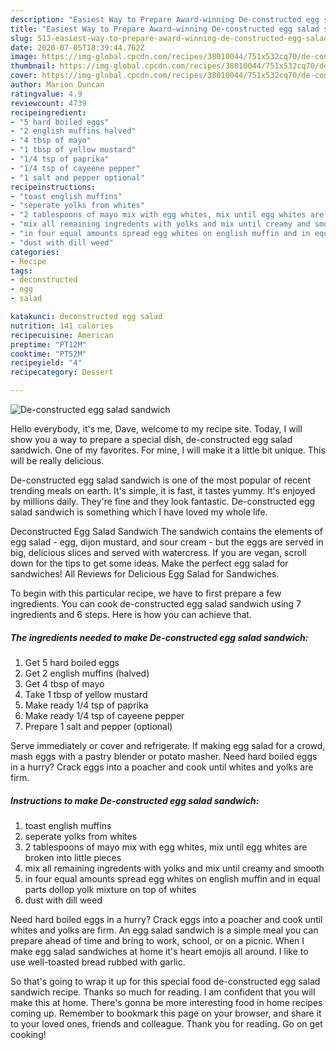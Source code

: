 ```yaml
---
description: "Easiest Way to Prepare Award-winning De-constructed egg salad sandwich"
title: "Easiest Way to Prepare Award-winning De-constructed egg salad sandwich"
slug: 513-easiest-way-to-prepare-award-winning-de-constructed-egg-salad-sandwich
date: 2020-07-05T18:39:44.762Z
image: https://img-global.cpcdn.com/recipes/38010044/751x532cq70/de-constructed-egg-salad-sandwich-recipe-main-photo.jpg
thumbnail: https://img-global.cpcdn.com/recipes/38010044/751x532cq70/de-constructed-egg-salad-sandwich-recipe-main-photo.jpg
cover: https://img-global.cpcdn.com/recipes/38010044/751x532cq70/de-constructed-egg-salad-sandwich-recipe-main-photo.jpg
author: Marion Duncan
ratingvalue: 4.9
reviewcount: 4739
recipeingredient:
- "5 hard boiled eggs"
- "2 english muffins halved"
- "4 tbsp of mayo"
- "1 tbsp of yellow mustard"
- "1/4 tsp of paprika"
- "1/4 tsp of cayeene pepper"
- "1 salt and pepper optional"
recipeinstructions:
- "toast english muffins"
- "seperate yolks from whites"
- "2 tablespoons of mayo mix with egg whites, mix until egg whites are broken into little pieces"
- "mix all remaining ingredents with yolks and mix until creamy and smooth"
- "in four equal amounts spread egg whites on english muffin and in equal parts dollop yolk mixture on top of whites"
- "dust with dill weed"
categories:
- Recipe
tags:
- deconstructed
- egg
- salad

katakunci: deconstructed egg salad 
nutrition: 141 calories
recipecuisine: American
preptime: "PT12M"
cooktime: "PT52M"
recipeyield: "4"
recipecategory: Dessert

---
```



![De-constructed egg salad sandwich](https://img-global.cpcdn.com/recipes/38010044/751x532cq70/de-constructed-egg-salad-sandwich-recipe-main-photo.jpg)

Hello everybody, it's me, Dave, welcome to my recipe site. Today, I will show you a way to prepare a special dish, de-constructed egg salad sandwich. One of my favorites. For mine, I will make it a little bit unique. This will be really delicious.

De-constructed egg salad sandwich is one of the most popular of recent trending meals on earth. It's simple, it is fast, it tastes yummy. It's enjoyed by millions daily. They're fine and they look fantastic. De-constructed egg salad sandwich is something which I have loved my whole life.

Deconstructed Egg Salad Sandwich The sandwich contains the elements of egg salad - egg, dijon mustard, and sour cream - but the eggs are served in big, delicious slices and served with watercress. If you are vegan, scroll down for the tips to get some ideas. Make the perfect egg salad for sandwiches! All Reviews for Delicious Egg Salad for Sandwiches.


To begin with this particular recipe, we have to first prepare a few ingredients. You can cook de-constructed egg salad sandwich using 7 ingredients and 6 steps. Here is how you can achieve that.

<!--inarticleads1-->

##### The ingredients needed to make De-constructed egg salad sandwich:

1. Get 5 hard boiled eggs
1. Get 2 english muffins (halved)
1. Get 4 tbsp of mayo
1. Take 1 tbsp of yellow mustard
1. Make ready 1/4 tsp of paprika
1. Make ready 1/4 tsp of cayeene pepper
1. Prepare 1 salt and pepper (optional)


Serve immediately or cover and refrigerate. If making egg salad for a crowd, mash eggs with a pastry blender or potato masher. Need hard boiled eggs in a hurry? Crack eggs into a poacher and cook until whites and yolks are firm. 

<!--inarticleads2-->

##### Instructions to make De-constructed egg salad sandwich:

1. toast english muffins
1. seperate yolks from whites
1. 2 tablespoons of mayo mix with egg whites, mix until egg whites are broken into little pieces
1. mix all remaining ingredents with yolks and mix until creamy and smooth
1. in four equal amounts spread egg whites on english muffin and in equal parts dollop yolk mixture on top of whites
1. dust with dill weed


Need hard boiled eggs in a hurry? Crack eggs into a poacher and cook until whites and yolks are firm. An egg salad sandwich is a simple meal you can prepare ahead of time and bring to work, school, or on a picnic. When I make egg salad sandwiches at home it&#39;s heart emojis all around. I like to use well-toasted bread rubbed with garlic. 

So that's going to wrap it up for this special food de-constructed egg salad sandwich recipe. Thanks so much for reading. I am confident that you will make this at home. There's gonna be more interesting food in home recipes coming up. Remember to bookmark this page on your browser, and share it to your loved ones, friends and colleague. Thank you for reading. Go on get cooking!
